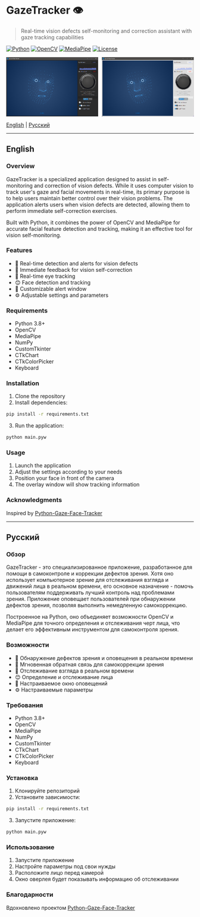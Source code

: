 # GazeTracker 👁️

> Real-time vision defects self-monitoring and correction assistant with gaze tracking capabilities

[![Python](https://img.shields.io/badge/Python-3.8+-blue.svg)](https://www.python.org/downloads/)
[![OpenCV](https://img.shields.io/badge/OpenCV-4.x-green.svg)](https://opencv.org/)
[![MediaPipe](https://img.shields.io/badge/MediaPipe-Latest-red.svg)](https://mediapipe.dev/)
[![License](https://img.shields.io/badge/License-MIT-yellow.svg)](https://opensource.org/licenses/MIT)

<div style="display: flex; justify-content: space-between;">
  <img src="assets/screenshot.png" alt="GazeTracker Dark Theme" width="49%">
  <img src="assets/screenshot_light.png" alt="GazeTracker Light Theme" width="49%">
</div>

[English](#english) | [Русский](#русский)

---

## English

### Overview
GazeTracker is a specialized application designed to assist in self-monitoring and correction of vision defects. While it uses computer vision to track user's gaze and facial movements in real-time, its primary purpose is to help users maintain better control over their vision problems. The application alerts users when vision defects are detected, allowing them to perform immediate self-correction exercises.

Built with Python, it combines the power of OpenCV and MediaPipe for accurate facial feature detection and tracking, making it an effective tool for vision self-monitoring.

### Features
- 🚨 Real-time detection and alerts for vision defects
- 🎯 Immediate feedback for vision self-correction
- 👀 Real-time eye tracking
- 😊 Face detection and tracking
- 🎨 Customizable alert window
- ⚙️ Adjustable settings and parameters

### Requirements
- Python 3.8+
- OpenCV
- MediaPipe
- NumPy
- CustomTkinter
- CTkChart
- CTkColorPicker
- Keyboard

### Installation
1. Clone the repository
2. Install dependencies:
```bash
pip install -r requirements.txt
```
3. Run the application:
```bash
python main.pyw
```

### Usage
1. Launch the application
2. Adjust the settings according to your needs
3. Position your face in front of the camera
4. The overlay window will show tracking information

### Acknowledgments
Inspired by [Python-Gaze-Face-Tracker](https://github.com/alireza787b/Python-Gaze-Face-Tracker)

---

## Русский

### Обзор
GazeTracker - это специализированное приложение, разработанное для помощи в самоконтроле и коррекции дефектов зрения. Хотя оно использует компьютерное зрение для отслеживания взгляда и движений лица в реальном времени, его основное назначение - помочь пользователям поддерживать лучший контроль над проблемами зрения. Приложение оповещает пользователей при обнаружении дефектов зрения, позволяя выполнить немедленную самокоррекцию.

Построенное на Python, оно объединяет возможности OpenCV и MediaPipe для точного определения и отслеживания черт лица, что делает его эффективным инструментом для самоконтроля зрения.

### Возможности
- 🚨 Обнаружение дефектов зрения и оповещения в реальном времени
- 🎯 Мгновенная обратная связь для самокоррекции зрения
- 👀 Отслеживание взгляда в реальном времени
- 😊 Определение и отслеживание лица
- 🎨 Настраиваемое окно оповещений
- ⚙️ Настраиваемые параметры

### Требования
- Python 3.8+
- OpenCV
- MediaPipe
- NumPy
- CustomTkinter
- CTkChart
- CTkColorPicker
- Keyboard

### Установка
1. Клонируйте репозиторий
2. Установите зависимости:
```bash
pip install -r requirements.txt
```
3. Запустите приложение:
```bash
python main.pyw
```

### Использование
1. Запустите приложение
2. Настройте параметры под свои нужды
3. Расположите лицо перед камерой
4. Окно оверлея будет показывать информацию об отслеживании

### Благодарности
Вдохновлено проектом [Python-Gaze-Face-Tracker](https://github.com/alireza787b/Python-Gaze-Face-Tracker)
